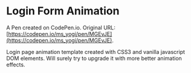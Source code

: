 # Login Form Animation

A Pen created on CodePen.io. Original URL: [https://codepen.io/ms_yogi/pen/MGEvJE](https://codepen.io/ms_yogi/pen/MGEvJE).

Login page animation template created with CSS3 and vanilla javascript DOM elements. Will surely try to upgrade it with more better animation effects.
